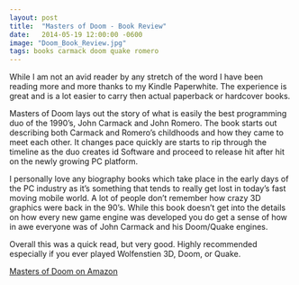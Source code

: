 ```yaml
---
layout: post
title:  "Masters of Doom - Book Review"
date:   2014-05-19 12:00:00 -0600
image: "Doom_Book_Review.jpg"
tags: books carmack doom quake romero
---
```

While I am not an avid reader by any stretch of the word I have been reading more and more thanks to my Kindle Paperwhite. The experience is great and is a lot easier to carry then actual paperback or hardcover books.

Masters of Doom lays out the story of what is easily the best programming duo of the 1990’s, John Carmack and John Romero. The book starts out describing both Carmack and Romero’s childhoods and how they came to meet each other. It changes pace quickly are starts to rip through the timeline as the duo creates id Software and proceed to release hit after hit on the newly growing PC platform.

I personally love any biography books which take place in the early days of the PC industry as it’s something that tends to really get lost in today’s fast moving mobile world. A lot of people don’t remember how crazy 3D graphics were back in the 90’s. While this book doesn’t get into the details on how every new game engine was developed you do get a sense of how in awe everyone was of John Carmack and his Doom/Quake engines.

Overall this was a quick read, but very good. Highly recommended especially if you ever played Wolfenstien 3D, Doom, or Quake.

[Masters of Doom on Amazon](http://www.amazon.com/gp/product/0812972155/ref=as_li_qf_sp_asin_il_tl?ie=UTF8&camp=1789&creative=9325&creativeASIN=0812972155&linkCode=as2&tag=tomarcom-20&linkId=YSXB4H3NOQWXDFCS)
